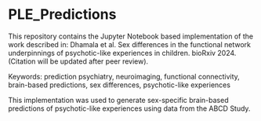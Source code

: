 # PLE_Predictions

This repository contains the Jupyter Notebook based implementation of the work described in: Dhamala et al. Sex differences in the functional network underpinnings of psychotic-like experiences in children. bioRxiv 2024. (Citation will be updated after peer review). 

Keywords: prediction psychiatry, neuroimaging, functional connectivity, brain-based predictions, sex differences, psychotic-like experiences

This implementation was used to generate sex-specific brain-based predictions of psychotic-like experiences using data from the ABCD Study. 
